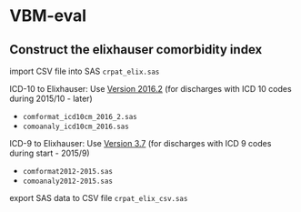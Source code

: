 # VBM-eval

## Construct the elixhauser comorbidity index
import CSV file into SAS
`crpat_elix.sas`

ICD-10 to Elixhauser: Use [Version 2016.2](https://www.hcup-us.ahrq.gov/toolssoftware/comorbidityicd10/comorbidity_icd10.jsp)
(for discharges with ICD 10 codes during 2015/10 - later)
- `comformat_icd10cm_2016_2.sas`
- `comoanaly_icd10cm_2016.sas`

ICD-9 to Elixhauser: Use [Version 3.7](https://www.hcup-us.ahrq.gov/toolssoftware/comorbidity/comorbidity.jsp#download)
(for discharges with ICD 9 codes during start - 2015/9)
- `comformat2012-2015.sas`
- `comoanaly2012-2015.sas`

export SAS data to CSV file
`crpat_elix_csv.sas`

